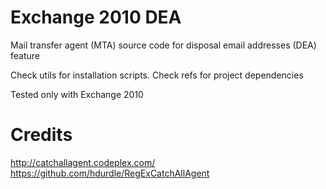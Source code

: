 # Exchange 2010 DEA
Mail transfer agent (MTA) source code for disposal email addresses (DEA) feature

Check utils for installation scripts.
Check refs for project dependencies

Tested only with Exchange 2010

# Credits

http://catchallagent.codeplex.com/
https://github.com/hdurdle/RegExCatchAllAgent 
